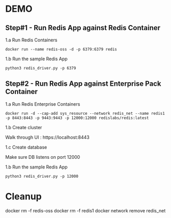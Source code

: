 # DEMO
## Step#1 - Run Redis App against Redis Container
1.a Run Redis Containers
```
docker run --name redis-oss -d -p 6379:6379 redis
```

1.b Run the sample Redis App
```
python3 redis_driver.py -p 6379
```

## Step#2 - Run Redis App against Enterprise Pack Container
1.a Run Redis Enterprise Containers
```
docker run -d --cap-add sys_resource --network redis_net --name redis1 -p 8443:8443 -p 9443:9443 -p 12000:12000 redislabs/redis:latest
```

1.b Create cluster

Walk through UI : https://localhost:8443

1.c Create database

Make sure DB listens on port 12000

1.b Run the sample Redis App
```
python3 redis_driver.py -p 12000
```




# Cleanup
docker rm -f redis-oss
docker rm -f redis1
docker network remove redis_net
